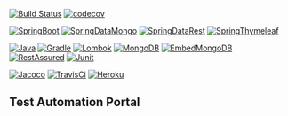 [![Build Status](https://travis-ci.com/klindziukp/automation-portal.svg?token=ij8oqxkKyJASFWpSVXcW&branch=master)](https://travis-ci.com/klindziukp/automation-portal)
[![codecov](https://codecov.io/gh/klindziukp/automation-portal/branch/master/graph/badge.svg?token=etQz2ItWW9)](https://codecov.io/gh/klindziukp/automation-portal)

[![SpringBoot](https://img.shields.io/static/v1.svg?label=SpringBoot&message=2.1.5&color=green)](https://spring.io/projects/spring-boot)
[![SpringDataMongo](https://img.shields.io/static/v1.svg?label=SpringDataMongo&message=2.1.8&color=green)](https://spring.io/projects/spring-data-mongodb)
[![SpringDataRest](https://img.shields.io/static/v1.svg?label=SpringDataRest&message=2.1.8&color=green)](https://spring.io/projects/spring-data-rest)
[![SpringThymeleaf](https://img.shields.io/static/v1.svg?label=SpringDataRest&message=3.0.11&color=green)](https://www.thymeleaf.org/)

[![Java](https://img.shields.io/static/v1.svg?label=Java&message=8&color=2197ba)](https://www.oracle.com/technetwork/java/javase/overview/java8-2100321.html)
[![Gradle](https://img.shields.io/static/v1.svg?label=Gradle&message=5.2.1&color=2197ba)](https://gradle.org/)
[![Lombok](https://img.shields.io/static/v1.svg?label=Lombok&message=1.8.6&color=2197ba)](https://projectlombok.org/)
[![MongoDB](https://img.shields.io/static/v1.svg?label=Mongo&message=4.0.3&color=2197ba)](https://www.mongodb.com/)
[![EmbedMongoDB](https://img.shields.io/static/v1.svg?label=EmbedMongo&message=2.2.0&color=2197ba)](https://github.com/flapdoodle-oss/de.flapdoodle.embed.mongo)
[![RestAssured](https://img.shields.io/static/v1.svg?label=RestAssured&message=3.3.0&color=2197ba)](http://rest-assured.io/)
[![Junit](https://img.shields.io/static/v1.svg?label=Junit&message=5.4.2&color=2197ba)](https://junit.org/junit5/docs/snapshot/user-guide/)

[![Jacoco](https://img.shields.io/static/v1.svg?label=Jacoco&message=CodeCovt&color=efbdee)](https://www.eclemma.org/jacoco/)
[![TravisCi](https://img.shields.io/static/v1.svg?label=TravisCI&message=CIaaS&color=efbdee)](https://docs.travis-ci.com/user/for-beginners/)
[![Heroku](https://img.shields.io/static/v1.svg?label=Heroku&message=PaaS&color=efbdee)](https://www.heroku.com/)


## Test Automation Portal 


 

